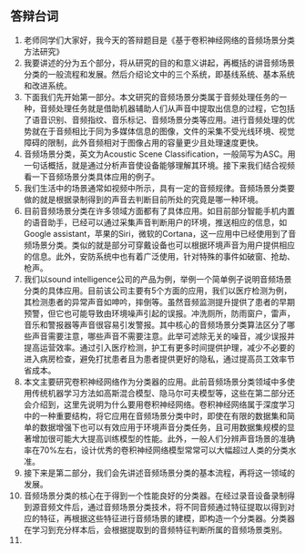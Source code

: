 ## 答辩台词

1. 老师同学们大家好，我今天的答辩题目是《基于卷积神经网络的音频场景分类方法研究》
2. 我要讲述的分为五个部分，将从研究的目的和意义讲起，再概括的讲音频场景分类的一般流程和发展。然后介绍论文中的三个系统，即基线系统、基本系统和改进系统。
3. 下面我们先开始第一部分。本文研究的音频场景分类属于音频处理任务的一种，音频处理任务就是借助机器辅助人们从声音中提取出信息的过程，它包括了语音识别、音频指纹、音乐标记、音频场景分类等应用。进行音频处理的优势就在于音频相比于同为多媒体信息的图像，文件的采集不受光线环境、视觉障碍的限制，此外音频相对于图像占用的容量更少且处理速度更快。
4. 音频场景分类，英文为Acoustic Scene Classification，一般简写为ASC。用一句话概括，就是通过分析声音使设备能够理解其环境。接下来我们结合视频看一下音频场景分类具体应用的例子。
5. 我们生活中的场景通常如视频中所示，具有一定的音频规律。音频场景分类要做的就是根据录制得到的声音去判断目前所处的究竟是哪一种环境。
6. 目前音频场景分类在许多领域方面都有了具体应用。如目前部分智能手机内置的语音助手，已经可以通过采集声音判断用户的环境，推送相应的信息，如Google assistant，苹果的Siri，微软的Cortana，这一应用中已经使用到了音频场景分类。类似的就是部分可穿戴设备也可以根据环境声音为用户提供相应的信息。此外，安防系统中也有着广泛使用，针对特殊的事件如破窗、抢劫、枪声。
7. 我们以sound intelligence公司的产品为例，举例一个简单例子说明音频场景分类的具体应用。目前该公司主要有5个方面的应用，我们以医疗检测为例，其检测患者的异常声音如呻吟，摔倒等。虽然音频监测提升提供了患者的早期预警，但它也可能导致由环境噪声引起的误报。冲洗厕所，防雨窗户，雷声，音乐和警报器等声音很容易引发警报。其中核心的音频场景分类算法区分了哪些声音需要注意，哪些声音不需要注意。此举可滤除无关的噪音，减少误报并提高运营效率。通过引入医疗检测，护工有更多时间提供护理，减少不必要的进入病房检查，避免打扰患者且为患者提供更好的隐私，通过提高员工效率节省成本。
8. 本文主要研究卷积神经网络作为分类器的应用。此前音频场景分类领域中多使用传统机器学习方法如高斯混合模型、隐马尔可夫模型等，这些在第二部分还会介绍到，这里先说明为什么要用卷积神经网络。卷积神经网络属于深度学习中的一种重要结构，将它应用在音频场景分类中时，即使在有限的数据集和简单的数据增强下也可以有效应用于环境声音分类任务，且可用数据集规模的显著增加很可能大大提高训练模型的性能。此外，一般人们分辨声音场景的准确率在70%左右，设计优秀的卷积神经网络模型常常可以大幅超过人类的分类水准。
9. 接下来是第二部分，我们会先讲述音频场景分类的基本流程，再将这一领域的发展。
10. 音频场景分类的核心在于得到一个性能良好的分类器。在经过录音设备录制得到源音频文件后，通过音频场景分类技术，将不同音频通过特征提取以得到对应的特征，再根据这些特征进行音频场景的建模，即构造一个分类器。分类器在学习到充分样本后，会根据提取到的音频特征判断所属的音频场景类别。
11. 
